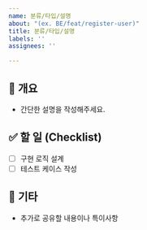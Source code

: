 ```yaml
---
name: 분류/타입/설명
about: "(ex. BE/feat/register-user)"
title: 분류/타입/설명
labels: ''
assignees: ''

---
```


## 📌 개요
- 간단한 설명을 작성해주세요.

## ✅ 할 일 (Checklist)
- [ ] 구현 로직 설계
- [ ] 테스트 케이스 작성

## 💬 기타
- 추가로 공유할 내용이나 특이사항
